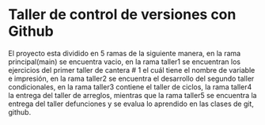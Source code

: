 # Taller de control de versiones con Github
El proyecto esta dividido en 5 ramas de la siguiente manera, en la rama principal(main) se encuentra vacio, en la rama taller1 se encuentran los ejercicios
del primer taller de cantera # 1 el cuál tiene el nombre de variable e impresión, en la rama taller2 se encuentra el desarrollo del segundo taller condicionales,
en la rama taller3 contiene el taller de ciclos, la rama taller4 la entrega del taller de arreglos, mientras que la rama taller5 se encuentra la entrega del 
taller defunciones y se evalua lo aprendido en las clases de git, github.

###
